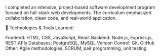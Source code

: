 I completed an intensive, project-based software development program focused on full-stack web developments.
The curriculum emphasized collaboration, clean code, and real-world application.

🔧 Technologies & Tools Learned:

Frontend: HTML, CSS, JavaScript, React
Backend: Node.js, Express.js, REST APIs
Databases: PostgreSQL, MySQL
Version Control: Git, GitHub
Other: Agile methodologies, SCRUM, pair programming, unit testing
